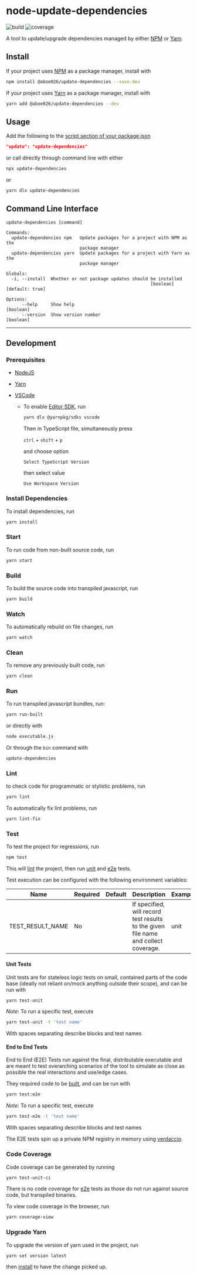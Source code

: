 # node-update-dependencies

![build](https://img.shields.io/endpoint?url=https://aboe026.github.io/shields.io-badge-results/badge-results/node-update-dependencies/main/build.json)
![coverage](https://img.shields.io/endpoint?url=https://aboe026.github.io/shields.io-badge-results/badge-results/node-update-dependencies/main/coverage.json)

A tool to update/upgrade dependencies managed by either [NPM](https://www.npmjs.com/) or [Yarn](https://yarnpkg.com/).

## Install

If your project uses [NPM](https://www.npmjs.com/) as a package manager, install with

```sh
npm install @aboe026/update-dependencies --save-dev
```

If your project uses [Yarn](https://yarnpkg.com/) as a package manager, install with

```sh
yarn add @aboe026/update-dependencies --dev
```

## Usage

Add the following to the [script section of your package.json](https://docs.npmjs.com/cli/v9/configuring-npm/package-json#scripts)

```json
"update": "update-dependencies"
```

or call directly through command line with either

```sh
npx update-dependencies
```

or

```sh
yarn dlx update-dependencies
```

## Command Line Interface

```
update-dependencies [command]

Commands:
  update-dependencies npm   Update packages for a project with NPM as the
                            package manager
  update-dependencies yarn  Update packages for a project with Yarn as the
                            package manager

Globals:
  -i, --install  Whether or not package updates should be installed
                                                       [boolean] [default: true]

Options:
      --help     Show help                                             [boolean]
      --version  Show version number                                   [boolean]
```

---

## Development

### Prerequisites

- [NodeJS](https://nodejs.org/)
- [Yarn](https://yarnpkg.com/)
- [VSCode](https://code.visualstudio.com/)

  - To enable [Editor SDK](https://yarnpkg.com/getting-started/editor-sdks), run

    ```sh
    yarn dlx @yarnpkg/sdks vscode
    ```

    Then in TypeScript file, simultaneously press

    `ctrl` + `shift` + `p`

    and choose option

    `Select TypeScript Version`

    then select value

    `Use Workspace Version`

### Install Dependencies

To install dependencies, run

```sh
yarn install
```

### Start

To run code from non-built source code, run

```sh
yarn start
```

### Build

To build the source code into transpiled javascript, run

```sh
yarn build
```

### Watch

To automatically rebuild on file changes, run

```sh
yarn watch
```

### Clean

To remove any previously built code, run

```sh
yarn clean
```

### Run

To run transpiled javascript bundles, run:

```sh
yarn run-built
```

or directly with

```sh
node executable.js
```

Or through the `bin` command with

```sh
update-dependencies
```

### Lint

to check code for programmatic or stylistic problems, run

```sh
yarn lint
```

To automatically fix lint problems, run

```sh
yarn lint-fix
```

### Test

To test the project for regressions, run

```sh
npm test
```

This will [lint](#lint) the project, then run [unit](#unit-tests) and [e2e](#end-to-end-tests) tests.

Test execution can be configured with the following environment variables:

| Name             | Required | Default | Description                                                                         | Example(s) |
| ---------------- | -------- | ------- | ----------------------------------------------------------------------------------- | ---------- |
| TEST_RESULT_NAME | No       |         | If specified, will record test results to the given file name and collect coverage. | unit       |

#### Unit Tests

Unit tests are for stateless logic tests on small, contained parts of the code base (ideally not reliant on/mock anything outside their scope), and can be run with

```sh
yarn test-unit
```

_Note_: To run a specific test, execute

```sh
yarn test-unit -t 'test name'
```

With spaces separating describe blocks and test names

#### End to End Tests

End to End (E2E) Tests run against the final, distributable executable and are meant to test overarching scenarios of the tool to simulate as close as possible the real interactions and use/edge cases.

They required code to be [built](#build), and can be run with

```sh
yarn test:e2e
```

_Note_: To run a specific test, execute

```sh
yarn test-e2e -t 'test name'
```

With spaces separating describe blocks and test names

The E2E tests spin up a private NPM registry in memory using [verdaccio](https://verdaccio.org/).

### Code Coverage

Code coverage can be generated by running

```sh
yarn test-unit-ci
```

There is no code coverage for [e2e](#end-to-end-tests) tests as those do not run against source code, but transpiled binaries.

To view code coverage in the browser, run

```sh
yarn coverage-view
```

### Upgrade Yarn

To upgrade the version of yarn used in the project, run

```sh
yarn set version latest
```

then [install](#install) to have the change picked up.
